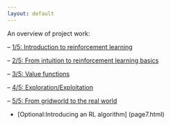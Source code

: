 ```yaml
---
layout: default
---
```

An overview of project work: 


– [1/5: Introduction to reinforcement learning](page1.html)

– [2/5: From intuition to reinforcement learning basics](new_page2.html)

– [3/5: Value functions](new_page3.html)

– [4/5: Exploration/Exploitation](new_page4.html)

– [5/5: From gridworld to the real world ](new_page5.html)

- [Optional:Introducing an RL algorithm] (page7.html)
